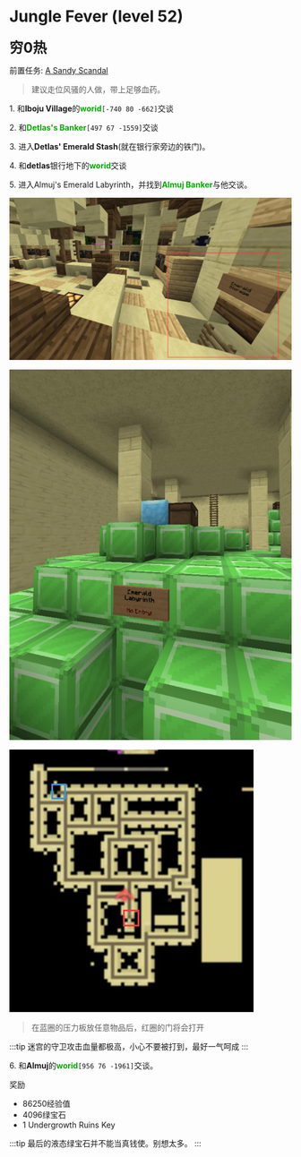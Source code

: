 # Jungle Fever (level 52)
<span style="font-size: 25px;">**穷0热**</span>

前置任务: [A Sandy Scandal](/quests/lvl31-40/level%2032%20-%20a%20sandy%20scandal.html)

>建议走位风骚的人做，带上足够血药。

<span class="stage-index">1.</span> 和**Iboju Village**的<font color=00AA00>**worid**</font>`[-740 80 -662]`交谈

<span class="stage-index">2.</span> 和<font color=00AA00>**Detlas's Banker**</font>`[497 67 -1559]`交谈

<span class="stage-index">3.</span> 进入**Detlas' Emerald Stash**(就在银行家旁边的铁门)。

<span class="stage-index">4.</span> 和**detlas**银行地下的<font color=00AA00>**worid**</font>交谈

<span class="stage-index">5.</span> 进入Almuj's Emerald Labyrinth，并找到<font color=00AA00>**Almuj Banker**</font>与他交谈。
 
![](../../.vuepress/public/assets/img/lvl52-1.jpg)

![](../../.vuepress/public/assets/img/lvl52-2.jpg)

![](../../.vuepress/public/assets/img/lvl52-3.jpg)

>在蓝圈的压力板放任意物品后，红圈的门将会打开

:::tip
迷宫的守卫攻击血量都极高，小心不要被打到，最好一气呵成
:::

<span class="stage-index">6.</span> 和**Almuj**的<font color=00AA00>**worid**</font>`[956 76 -1961]`交谈。

奖励
+ 86250经验值
+ 4096绿宝石
+ 1 Undergrowth Ruins Key
  
:::tip
最后的液态绿宝石并不能当真钱使。别想太多。
:::
